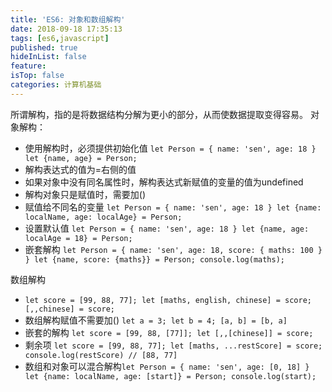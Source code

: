 ```yaml
---
title: 'ES6: 对象和数组解构'
date: 2018-09-18 17:35:13
tags: [es6,javascript]
published: true
hideInList: false
feature: 
isTop: false
categories: 计算机基础
---
```


所谓解构，指的是将数据结构分解为更小的部分，从而使数据提取变得容易。 对象解构：

*   使用解构时，必须提供初始化值 `let Person = { name: 'sen', age: 18 } let {name, age} = Person;`
*   解构表达式的值为=右侧的值
*   如果对象中没有同名属性时，解构表达式新赋值的变量的值为undefined
*   解构对象只是赋值时，需要加()
*   赋值给不同名的变量 `let Person = { name: 'sen', age: 18 } let {name: localName, age: localAge} = Person;`
*   设置默认值 `let Person = { name: 'sen', age: 18 } let {name, age: localAge = 18} = Person; `
*   嵌套解构 `let Person = { name: 'sen', age: 18, score: { maths: 100 } } let {name, score: {maths}} = Person; console.log(maths); `

数组解构

*   `let score = [99, 88, 77]; let [maths, english, chinese] = score; [,,chinese] = score;`
*   数组解构赋值不需要加()  `let a = 3; let b = 4; [a, b] = [b, a] `
*   嵌套的解构 `let score = [99, 88, [77]]; let [,,[chinese]] = score; `
*   剩余项 `let score = [99, 88, 77]; let [maths, ...restScore] = score; console.log(restScore) // [88, 77] `
*   数组和对象可以混合解构` let Person = { name: 'sen', age: [0, 18] } let {name: localName, age: [start]} = Person; console.log(start); `
